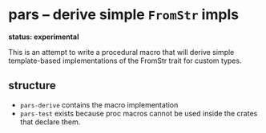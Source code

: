 # pars – derive simple `FromStr` impls

**status: experimental**

This is an attempt to write a procedural macro that will derive simple template-based implementations of the FromStr trait for custom types.

## structure

- `pars-derive` contains the macro implementation
- `pars-test` exists because proc macros cannot be used inside the crates that declare them.
